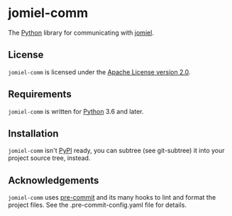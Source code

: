 # jomiel-comm

The [Python] library for communicating with [jomiel].

## License

`jomiel-comm` is licensed under the [Apache License version 2.0][aplv2].

## Requirements

`jomiel-comm` is written for [Python] 3.6 and later.

## Installation

`jomiel-comm` isn't [PyPI] ready, you can subtree (see git-subtree) it
into your project source tree, instead.

## Acknowledgements

`jomiel-comm` uses [pre-commit] and its many hooks to lint and format
the project files. See the .pre-commit-config.yaml file for details.

[python]: https://www.python.org/about/gettingstarted/
[aplv2]: https://www.tldrlegal.com/l/apache2
[jomiel]: https://github.com/guendto/jomiel/
[pre-commit]: https://pre-commit.com/
[pypi]: https://pypi.org
